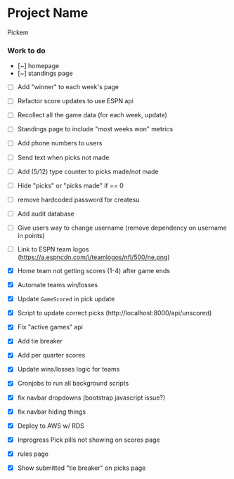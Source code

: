 # Project Name
Pickem

### Work to do 
- [~] homepage 
- [~] standings page 
- [ ] Add "winner" to each week's page 
- [ ] Refactor score updates to use ESPN api
- [ ] Recollect all the game data (for each week, update)
- [ ] Standings page to include "most weeks won" metrics 
- [ ] Add phone numbers to users 
- [ ] Send text when picks not made 
- [ ] Add (5/12) type counter to picks made/not made 
- [ ] Hide "picks" or "picks made" if == 0 
- [ ] remove hardcoded password for createsu
- [ ] Add audit database 
- [ ] Give users way to change username (remove dependency on username in points)
- [ ] Link to ESPN team logos (https://a.espncdn.com/i/teamlogos/nfl/500/ne.png)

- [x] Home team not getting scores (1-4) after game ends
- [x] Automate teams win/losses 
- [x] Update `GameScored` in pick update 
- [x] Script to update correct picks (http://localhost:8000/api/unscored)
- [x] Fix "active games" api
- [x] Add tie breaker 
- [x] Add per quarter scores 
- [x] Update wins/losses logic for teams 
- [x] Cronjobs to run all background scripts 
- [x] fix navbar dropdowns (bootstrap javascript issue?)
- [x] fix navbar hiding things
- [x] Deploy to AWS w/ RDS 
- [x] Inprogress Pick pills not showing on scores page 
- [x] rules page 
- [x] Show submitted "tie breaker" on picks page 